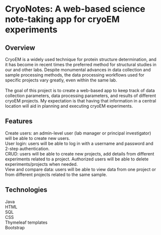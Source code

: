 # CryoNotes: A web-based science note-taking app for cryoEM experiments

## Overview

CryoEM is a widely used technique for protein structure determination, and it has become in recent times the preferred
method for structural studies in our and other labs. Despite monumental advances in data collection and sample
processing methods, the data processing workflows used for specific projects vary greatly, even within the same lab.
<br/>
<br/>
The goal of this project is to create a web-based app to keep track of data collection parameters, data processing
parameters, and results of different cryoEM projects. My expectation is that having that information in a central
location will aid in planning and executing cryoEM experiments.

## Features

Create users: an admin-level user (lab manager or principal investigator) will be able to create new users.<br/>
User login: users will be able to log in with a username and password and 2-step authentication.<br/>
CRUD: users will be able to create new projects, add details from different experiments related to a project. Authorized
users will be able to delete experiments/projects when needed.<br/>
View and compare data: users will be able to view data from one project or from different projects related to the same
sample.

## Technologies

Java<br/>
HTML<br/>
SQL<br/>
CSS<br/>
Thymeleaf templates<br/>
Bootstrap